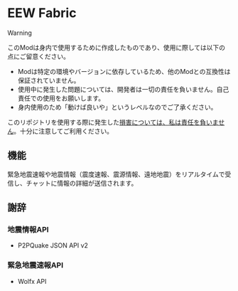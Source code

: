 # EEW Fabric

> [!WARNING]
> このModは身内で使用するために作成したものであり、使用に際しては以下の点にご留意ください。
>
> - Modは特定の環境やバージョンに依存しているため、他のModとの互換性は保証されていません。
> - 使用中に発生した問題については、開発者は一切の責任を負いません。自己責任での使用をお願いします。
> - 身内使用のため「動けば良いや」というレベルなのでご了承ください。
> 
> このリポジトリを使用する際に発生した<ins>損害については、私は責任を負いません</ins>。十分に注意してご利用ください。

## 機能

緊急地震速報や地震情報（震度速報、震源情報、遠地地震）をリアルタイムで受信し、チャットに情報の詳細が送信されます。

## 謝辞

### 地震情報API
- P2PQuake JSON API v2

### 緊急地震速報API
- Wolfx API
